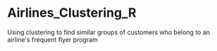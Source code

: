 # Airlines_Clustering_R
Using clustering to find similar groups of customers who belong to an airline's frequent flyer program
